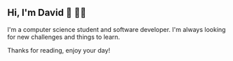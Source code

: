 ## Hi, I'm David :wave: :man_technologist:
I'm a computer science student and software developer. I'm always looking for new challenges and things to learn. 

Thanks for reading, enjoy your day! 

